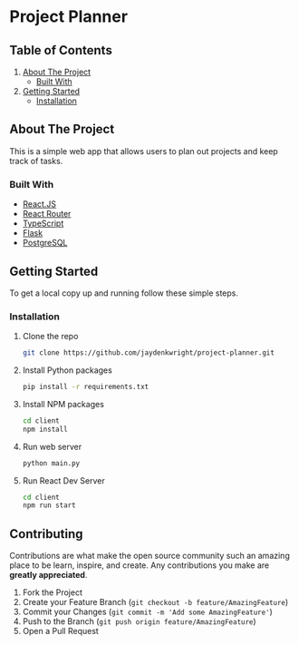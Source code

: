 # Project Planner

<!-- TABLE OF CONTENTS -->
  ## Table of Contents
  <ol>
    <li>
      <a href="#about-the-project">About The Project</a>
      <ul>
        <li><a href="#built-with">Built With</a></li>
      </ul>
    </li>
    <li>
      <a href="#getting-started">Getting Started</a>
      <ul>
        <li><a href="#installation">Installation</a></li>
      </ul>
    </li>
  </ol>



<!-- ABOUT THE PROJECT -->
## About The Project

This is a simple web app that allows users to plan out projects and keep track of tasks.


### Built With

* [React.JS](https://reactjs.org/)
* [React Router](https://reactrouter.com/)
* [TypeScript](https://www.typescriptlang.org/)
* [Flask](https://flask.palletsprojects.com/en/1.1.x/)
* [PostgreSQL](https://www.postgresql.org/)

<!-- GETTING STARTED -->
## Getting Started

To get a local copy up and running follow these simple steps.

### Installation

1. Clone the repo
   ```sh
   git clone https://github.com/jaydenkwright/project-planner.git
   ```

2. Install Python packages
   ```sh
   pip install -r requirements.txt
   ```

3. Install NPM packages
   ```sh
   cd client
   npm install
   ```

4. Run web server
   ```sh
   python main.py
   ```
5. Run React Dev Server
   ```sh
   cd client
   npm run start
   ```
   

<!-- CONTRIBUTING -->
## Contributing

Contributions are what make the open source community such an amazing place to be learn, inspire, and create. Any contributions you make are **greatly appreciated**.

1. Fork the Project
2. Create your Feature Branch (`git checkout -b feature/AmazingFeature`)
3. Commit your Changes (`git commit -m 'Add some AmazingFeature'`)
4. Push to the Branch (`git push origin feature/AmazingFeature`)
5. Open a Pull Request
